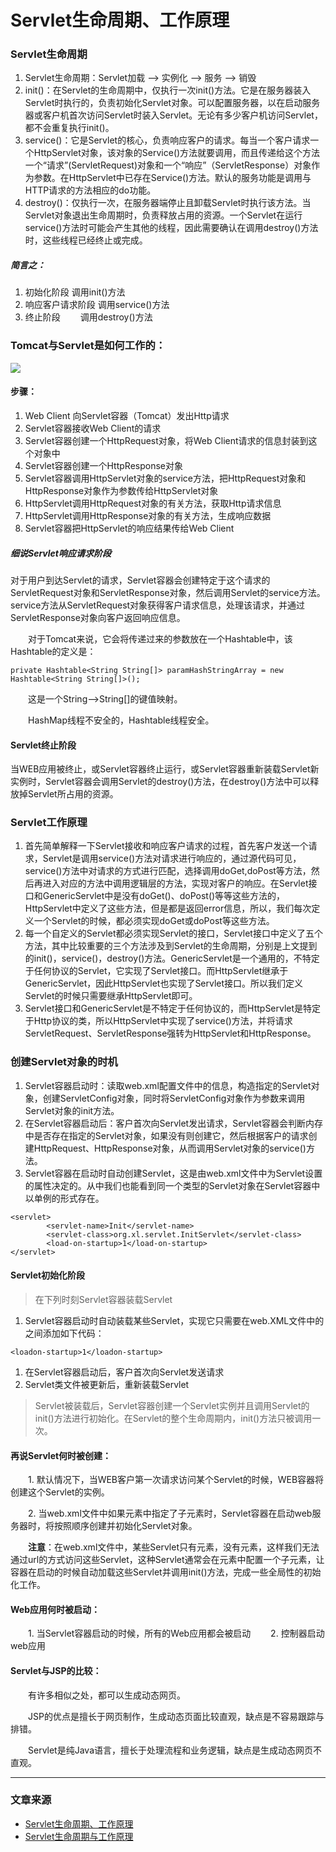 # Servlet生命周期、工作原理

### Servlet生命周期

1. Servlet生命周期：Servlet加载 --> 实例化 --> 服务 --> 销毁
2. init()：在Servlet的生命周期中，仅执行一次init()方法。它是在服务器装入Servlet时执行的，负责初始化Servlet对象。可以配置服务器，以在启动服务器或客户机首次访问Servlet时装入Servlet。无论有多少客户机访问Servlet，都不会重复执行init()。
3. service()：它是Servlet的核心，负责响应客户的请求。每当一个客户请求一个HttpServlet对象，该对象的Service()方法就要调用，而且传递给这个方法一个“请求”(ServletRequest)对象和一个“响应”（ServletResponse）对象作为参数。在HttpServlet中已存在Service()方法。默认的服务功能是调用与HTTP请求的方法相应的do功能。
4. destroy()：仅执行一次，在服务器端停止且卸载Servlet时执行该方法。当Servlet对象退出生命周期时，负责释放占用的资源。一个Servlet在运行service()方法时可能会产生其他的线程，因此需要确认在调用destroy()方法时，这些线程已经终止或完成。

##### 简言之：

1. 初始化阶段  			调用init()方法
2. 响应客户请求阶段         调用service()方法
3. 终止阶段　　                 调用destroy()方法

### Tomcat与Servlet是如何工作的：

![](http://images.cnitblog.com/blog/384192/201302/24114945-4774512d1247438fa58c37399d3999ae.jpg)

#### 步骤：

1. Web Client 向Servlet容器（Tomcat）发出Http请求
2. Servlet容器接收Web Client的请求
3. Servlet容器创建一个HttpRequest对象，将Web Client请求的信息封装到这个对象中
4. Servlet容器创建一个HttpResponse对象
5. Servlet容器调用HttpServlet对象的service方法，把HttpRequest对象和HttpResponse对象作为参数传给HttpServlet对象
6. HttpServlet调用HttpRequest对象的有关方法，获取Http请求信息
7. HttpServlet调用HttpResponse对象的有关方法，生成响应数据
8. Servlet容器把HttpServlet的响应结果传给Web Client

##### 细说Servlet响应请求阶段

​	对于用户到达Servlet的请求，Servlet容器会创建特定于这个请求的ServletRequest对象和ServletResponse对象，然后调用Servlet的service方法。service方法从ServletRequest对象获得客户请求信息，处理该请求，并通过ServletResponse对象向客户返回响应信息。

　　对于Tomcat来说，它会将传递过来的参数放在一个Hashtable中，该Hashtable的定义是：

```
private Hashtable<String String[]> paramHashStringArray = new Hashtable<String String[]>();
```

　　这是一个String-->String[]的键值映射。

　　HashMap线程不安全的，Hashtable线程安全。

#### Servlet终止阶段

​	当WEB应用被终止，或Servlet容器终止运行，或Servlet容器重新装载Servlet新实例时，Servlet容器会调用Servlet的destroy()方法，在destroy()方法中可以释放掉Servlet所占用的资源。

### Servlet工作原理

1. 首先简单解释一下Servlet接收和响应客户请求的过程，首先客户发送一个请求，Servlet是调用service()方法对请求进行响应的，通过源代码可见，service()方法中对请求的方式进行匹配，选择调用doGet,doPost等方法，然后再进入对应的方法中调用逻辑层的方法，实现对客户的响应。在Servlet接口和GenericServlet中是没有doGet()、doPost()等等这些方法的，HttpServlet中定义了这些方法，但是都是返回error信息，所以，我们每次定义一个Servlet的时候，都必须实现doGet或doPost等这些方法。
2. 每一个自定义的Servlet都必须实现Servlet的接口，Servlet接口中定义了五个方法，其中比较重要的三个方法涉及到Servlet的生命周期，分别是上文提到的init()，service()，destroy()方法。GenericServlet是一个通用的，不特定于任何协议的Servlet，它实现了Servlet接口。而HttpServlet继承于GenericServlet，因此HttpServlet也实现了Servlet接口。所以我们定义Servlet的时候只需要继承HttpServlet即可。
3. Servlet接口和GenericServlet是不特定于任何协议的，而HttpServlet是特定于Http协议的类，所以HttpServlet中实现了service()方法，并将请求ServletRequest、ServletResponse强转为HttpServlet和HttpResponse。



### 创建Servlet对象的时机

1. Servlet容器启动时：读取web.xml配置文件中的信息，构造指定的Servlet对象，创建ServletConfig对象，同时将ServletConfig对象作为参数来调用Servlet对象的init方法。
2. 在Servlet容器启动后：客户首次向Servlet发出请求，Servlet容器会判断内存中是否存在指定的Servlet对象，如果没有则创建它，然后根据客户的请求创建HttpRequest、HttpResponse对象，从而调用Servlet对象的service()方法。
3. Servlet容器在启动时自动创建Servlet，这是由web.xml文件中为Servlet设置的<load-on-startup>属性决定的。从中我们也能看到同一个类型的Servlet对象在Servlet容器中以单例的形式存在。

```
<servlet>
        <servlet-name>Init</servlet-name>
        <servlet-class>org.xl.servlet.InitServlet</servlet-class>
        <load-on-startup>1</load-on-startup>
</servlet>
```

#### Servlet初始化阶段

> 在下列时刻Servlet容器装载Servlet

1. Servlet容器启动时自动装载某些Servlet，实现它只需要在web.XML文件中的<Servlet></Servlet>之间添加如下代码：

```
<loadon-startup>1</loadon-startup> 
```

1. 在Servlet容器启动后，客户首次向Servlet发送请求
2. Servlet类文件被更新后，重新装载Servlet

> Servlet被装载后，Servlet容器创建一个Servlet实例并且调用Servlet的init()方法进行初始化。在Servlet的整个生命周期内，init()方法只被调用一次。

#### 再说Servlet何时被创建：

　　1. 默认情况下，当WEB客户第一次请求访问某个Servlet的时候，WEB容器将创建这个Servlet的实例。

　　2. 当web.xml文件中如果<servlet>元素中指定了<load-on-startup>子元素时，Servlet容器在启动web服务器时，将按照顺序创建并初始化Servlet对象。

　　**注意**：在web.xml文件中，某些Servlet只有<serlvet>元素，没有<servlet-mapping>元素，这样我们无法通过url的方式访问这些Servlet，这种Servlet通常会在<servlet>元素中配置一个<load-on-startup>子元素，让容器在启动的时候自动加载这些Servlet并调用init()方法，完成一些全局性的初始化工作。

#### Web应用何时被启动：

  　　1. 当Servlet容器启动的时候，所有的Web应用都会被启动
  　　2. 控制器启动web应用

#### Servlet与JSP的比较：

　　有许多相似之处，都可以生成动态网页。

　　JSP的优点是擅长于网页制作，生成动态页面比较直观，缺点是不容易跟踪与排错。

　　Servlet是纯Java语言，擅长于处理流程和业务逻辑，缺点是生成动态网页不直观。

-----------

### 文章来源

- [Servlet生命周期、工作原理](http://www.cnblogs.com/xuekyo/archive/2013/02/24/2924072.html#undefined)
- [Servlet生命周期与工作原理](http://www.cnblogs.com/cuiliang/archive/2011/10/21/2220671.html)



